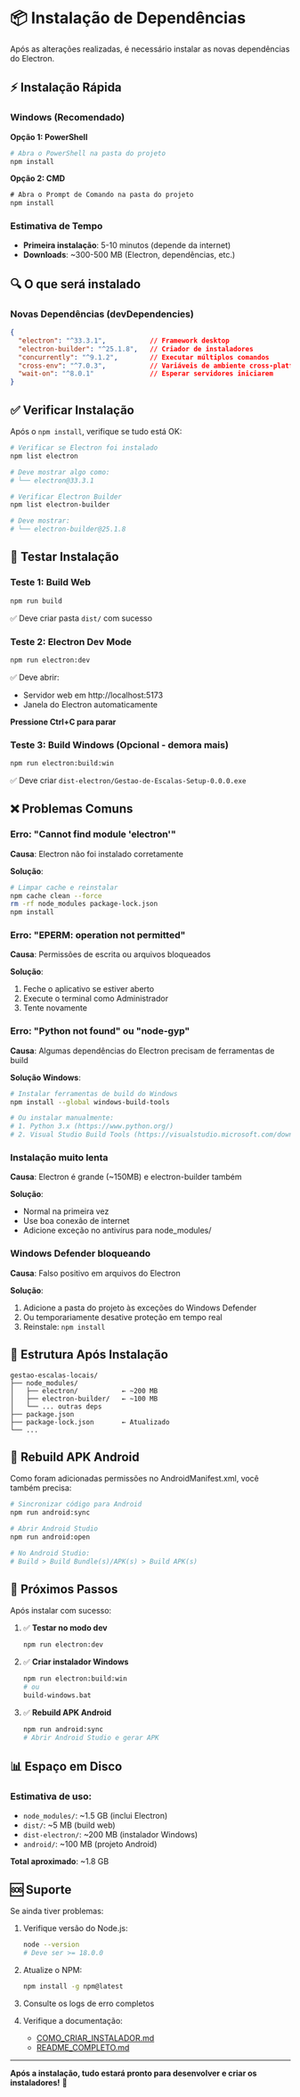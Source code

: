 # 📦 Instalação de Dependências

Após as alterações realizadas, é necessário instalar as novas dependências do Electron.

## ⚡ Instalação Rápida

### Windows (Recomendado)

**Opção 1: PowerShell**
```powershell
# Abra o PowerShell na pasta do projeto
npm install
```

**Opção 2: CMD**
```cmd
# Abra o Prompt de Comando na pasta do projeto
npm install
```

### Estimativa de Tempo
- **Primeira instalação**: 5-10 minutos (depende da internet)
- **Downloads**: ~300-500 MB (Electron, dependências, etc.)

## 🔍 O que será instalado

### Novas Dependências (devDependencies)
```json
{
  "electron": "^33.3.1",           // Framework desktop
  "electron-builder": "^25.1.8",   // Criador de instaladores
  "concurrently": "^9.1.2",        // Executar múltiplos comandos
  "cross-env": "^7.0.3",           // Variáveis de ambiente cross-platform
  "wait-on": "^8.0.1"              // Esperar servidores iniciarem
}
```

## ✅ Verificar Instalação

Após o `npm install`, verifique se tudo está OK:

```bash
# Verificar se Electron foi instalado
npm list electron

# Deve mostrar algo como:
# └── electron@33.3.1

# Verificar Electron Builder
npm list electron-builder

# Deve mostrar:
# └── electron-builder@25.1.8
```

## 🧪 Testar Instalação

### Teste 1: Build Web
```bash
npm run build
```
✅ Deve criar pasta `dist/` com sucesso

### Teste 2: Electron Dev Mode
```bash
npm run electron:dev
```
✅ Deve abrir:
- Servidor web em http://localhost:5173
- Janela do Electron automaticamente

**Pressione Ctrl+C para parar**

### Teste 3: Build Windows (Opcional - demora mais)
```bash
npm run electron:build:win
```
✅ Deve criar `dist-electron/Gestao-de-Escalas-Setup-0.0.0.exe`

## ❌ Problemas Comuns

### Erro: "Cannot find module 'electron'"
**Causa**: Electron não foi instalado corretamente

**Solução**:
```bash
# Limpar cache e reinstalar
npm cache clean --force
rm -rf node_modules package-lock.json
npm install
```

### Erro: "EPERM: operation not permitted"
**Causa**: Permissões de escrita ou arquivos bloqueados

**Solução**:
1. Feche o aplicativo se estiver aberto
2. Execute o terminal como Administrador
3. Tente novamente

### Erro: "Python not found" ou "node-gyp"
**Causa**: Algumas dependências do Electron precisam de ferramentas de build

**Solução Windows**:
```bash
# Instalar ferramentas de build do Windows
npm install --global windows-build-tools

# Ou instalar manualmente:
# 1. Python 3.x (https://www.python.org/)
# 2. Visual Studio Build Tools (https://visualstudio.microsoft.com/downloads/)
```

### Instalação muito lenta
**Causa**: Electron é grande (~150MB) e electron-builder também

**Solução**:
- Normal na primeira vez
- Use boa conexão de internet
- Adicione exceção no antivírus para node_modules/

### Windows Defender bloqueando
**Causa**: Falso positivo em arquivos do Electron

**Solução**:
1. Adicione a pasta do projeto às exceções do Windows Defender
2. Ou temporariamente desative proteção em tempo real
3. Reinstale: `npm install`

## 📂 Estrutura Após Instalação

```
gestao-escalas-locais/
├── node_modules/
│   ├── electron/           ← ~200 MB
│   ├── electron-builder/   ← ~100 MB
│   └── ... outras deps
├── package.json
├── package-lock.json       ← Atualizado
└── ...
```

## 🔄 Rebuild APK Android

Como foram adicionadas permissões no AndroidManifest.xml, você também precisa:

```bash
# Sincronizar código para Android
npm run android:sync

# Abrir Android Studio
npm run android:open

# No Android Studio:
# Build > Build Bundle(s)/APK(s) > Build APK(s)
```

## 🎯 Próximos Passos

Após instalar com sucesso:

1. ✅ **Testar no modo dev**
   ```bash
   npm run electron:dev
   ```

2. ✅ **Criar instalador Windows**
   ```bash
   npm run electron:build:win
   # ou
   build-windows.bat
   ```

3. ✅ **Rebuild APK Android**
   ```bash
   npm run android:sync
   # Abrir Android Studio e gerar APK
   ```

## 📊 Espaço em Disco

### Estimativa de uso:
- `node_modules/`: ~1.5 GB (inclui Electron)
- `dist/`: ~5 MB (build web)
- `dist-electron/`: ~200 MB (instalador Windows)
- `android/`: ~100 MB (projeto Android)

**Total aproximado**: ~1.8 GB

## 🆘 Suporte

Se ainda tiver problemas:

1. Verifique versão do Node.js:
   ```bash
   node --version
   # Deve ser >= 18.0.0
   ```

2. Atualize o NPM:
   ```bash
   npm install -g npm@latest
   ```

3. Consulte os logs de erro completos

4. Verifique a documentação:
   - [COMO_CRIAR_INSTALADOR.md](COMO_CRIAR_INSTALADOR.md)
   - [README_COMPLETO.md](README_COMPLETO.md)

---

**Após a instalação, tudo estará pronto para desenvolver e criar os instaladores!** 🚀

